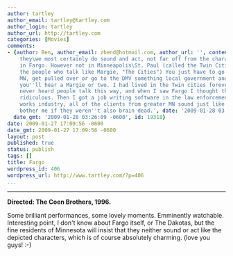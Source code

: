 ```yaml
---
author: tartley
author_email: tartley@tartley.com
author_login: tartley
author_url: http://tartley.com
categories: [Movies]
comments:
- {author: Ben, author_email: zbend@hotmail.com, author_url: '', content: 'As a Minnesotan,
    they\we most certainly do sound and act, not far off from the characterization
    in Fargo. However not in Minneapolis\St. Paul (called the Twin Cities, or for
    the people who talk like Margie, "The Cities") You just have to go to greater
    MN, get pulled over or go to the DMV something local government and you betcha
    you''ll hear a Margie or two. I had lived in the Twin cities forever and almost
    never heard people talk this way, and when I saw Fargo I thought they were being
    ridiculous. Then I got a job writing software in the law enforcement \ public
    works industry, all of the clients from greater MN sound just like that, wouldn''t
    bother me if they weren''t also brain dead.', date: '2009-01-28 03:26:09 -0600',
  date_gmt: '2009-01-28 03:26:09 -0600', id: 19318}
date: 2009-01-27 17:09:56 -0600
date_gmt: 2009-01-27 17:09:56 -0600
layout: post
published: true
status: publish
tags: []
title: Fargo
wordpress_id: 406
wordpress_url: http://www.tartley.com/?p=406
...
```

---

**Directed: The Coen Brothers, 1996.**

Some brilliant performances, some lovely moments. Emminently watchable.
Interesting point, I don't know about Fargo itself, or The Dakotas, but
the fine residents of Minnesota will insist that they neither sound or
act like the depicted characters, which is of course absolutely
charming. (love you guys! :-)
